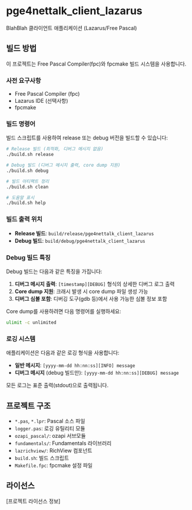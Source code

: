 # pge4nettalk_client_lazarus

BlahBlah 클라이언트 애플리케이션 (Lazarus/Free Pascal)

## 빌드 방법

이 프로젝트는 Free Pascal Compiler(fpc)와 fpcmake 빌드 시스템을 사용합니다.

### 사전 요구사항

- Free Pascal Compiler (fpc)
- Lazarus IDE (선택사항)
- fpcmake

### 빌드 명령어

빌드 스크립트를 사용하여 release 또는 debug 버전을 빌드할 수 있습니다:

```bash
# Release 빌드 (최적화, 디버그 메시지 없음)
./build.sh release

# Debug 빌드 (디버그 메시지 출력, core dump 지원)
./build.sh debug

# 빌드 아티팩트 정리
./build.sh clean

# 도움말 표시
./build.sh help
```

### 빌드 출력 위치

- **Release 빌드**: `build/release/pge4nettalk_client_lazarus`
- **Debug 빌드**: `build/debug/pge4nettalk_client_lazarus`

### Debug 빌드 특징

Debug 빌드는 다음과 같은 특징을 가집니다:

1. **디버그 메시지 출력**: `[timestamp][DEBUG]` 형식의 상세한 디버그 로그 출력
2. **Core dump 지원**: 크래시 발생 시 core dump 파일 생성 가능
3. **디버그 심볼 포함**: 디버깅 도구(gdb 등)에서 사용 가능한 심볼 정보 포함

Core dump를 사용하려면 다음 명령어를 실행하세요:

```bash
ulimit -c unlimited
```

### 로깅 시스템

애플리케이션은 다음과 같은 로깅 형식을 사용합니다:

- **일반 메시지**: `[yyyy-mm-dd hh:nn:ss][INFO] message`
- **디버그 메시지** (debug 빌드만): `[yyyy-mm-dd hh:nn:ss][DEBUG] message`

모든 로그는 표준 출력(stdout)으로 출력됩니다.

## 프로젝트 구조

- `*.pas`, `*.lpr`: Pascal 소스 파일
- `logger.pas`: 로깅 유틸리티 모듈
- `ozapi_pascal/`: ozapi 서브모듈
- `fundamentals/`: Fundamentals 라이브러리
- `lazrichview/`: RichView 컴포넌트
- `build.sh`: 빌드 스크립트
- `Makefile.fpc`: fpcmake 설정 파일

## 라이선스

[프로젝트 라이선스 정보]
